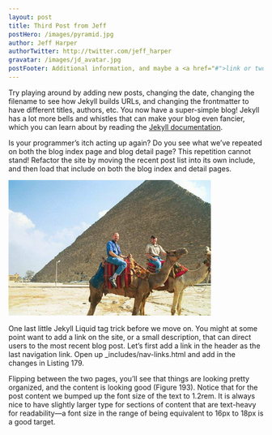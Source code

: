 ```yaml
---
layout: post
title: Third Post from Jeff
postHero: /images/pyramid.jpg
author: Jeff Harper
authorTwitter: http://twitter.com/jeff_harper
gravatar: /images/jd_avatar.jpg
postFooter: Additional information, and maybe a <a href="#">link or two</a>
---
```


Try playing around by adding new posts, changing the date, changing the filename to see how Jekyll builds URLs, and changing the frontmatter to have different titles, authors, etc. You now have a super-simple blog! Jekyll has a lot more bells and whistles that can make your blog even fancier, which you can learn about by reading the [Jekyll documentation](https://jekyllrb.com/docs/home/).



Is your programmer’s itch acting up again? Do you see what we’ve repeated on both the blog index page and blog detail page? This repetition cannot stand! Refactor the site by moving the recent post list into its own include, and then load that include on both the blog index and detail pages.

<img class="pull-left" src="/images/jeff-mark-camels.jpg"
     alt="camel riders">

One last little Jekyll Liquid tag trick before we move on. You might at some point want to add a link on the site, or a small description, that can direct users to the most recent blog post. Let’s first add a link in the header as the last navigation link. Open up _includes/nav-links.html and add in the changes in Listing 179.

Flipping between the two pages, you’ll see that things are looking pretty organized, and the content is looking good (Figure 193). Notice that for the post content we bumped up the font size of the text to 1.2rem. It is always nice to have slightly larger type for sections of content that are text-heavy for readability—a font size in the range of being equivalent to 16px to 18px is a good target.